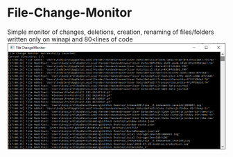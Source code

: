 # File-Change-Monitor
Simple monitor of changes, deletions, creation, renaming of files/folders written only on winapi and 80<lines of code
![Screenshot](screenshot.png)
